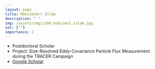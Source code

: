 ```yaml
---
layout: page
title: Maksim<br> Islam
description: " "
img: /assets/img/s200_maksimul.islam.jpg
set: [""]
importance: 2
---
```


- Postdoctoral Scholar
- Project: Size-Resolved Eddy-Covariance Particle Flux Measurement during the TRACER Campaign
- [Google Scholar](https://scholar.google.com/citations?user=6lbAiFcAAAAJ&hl=en)

